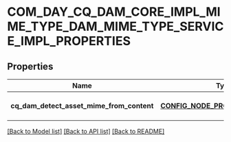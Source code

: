 # COM_DAY_CQ_DAM_CORE_IMPL_MIME_TYPE_DAM_MIME_TYPE_SERVICE_IMPL_PROPERTIES

## Properties
Name | Type | Description | Notes
------------ | ------------- | ------------- | -------------
**cq_dam_detect_asset_mime_from_content** | [**CONFIG_NODE_PROPERTY_BOOLEAN**](configNodePropertyBoolean.md) |  | [optional] [default to null]

[[Back to Model list]](../README.md#documentation-for-models) [[Back to API list]](../README.md#documentation-for-api-endpoints) [[Back to README]](../README.md)


